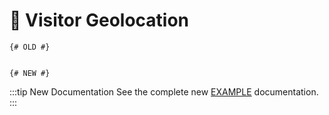 # 🔧 Visitor Geolocation

<update-message/>

```twig
{# OLD #}


{# NEW #}

```

:::tip New Documentation
See the complete new [EXAMPLE](/test/) documentation.
:::

